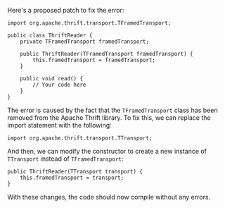 Here's a proposed patch to fix the error:
```
import org.apache.thrift.transport.TFramedTransport;

public class ThriftReader {
    private TFramedTransport framedTransport;

    public ThriftReader(TFramedTransport framedTransport) {
        this.framedTransport = framedTransport;
    }

    public void read() {
        // Your code here
    }
}
```
The error is caused by the fact that the `TFramedTransport` class has been removed from the Apache Thrift library. To fix this, we can replace the import statement with the following:
```
import org.apache.thrift.transport.TTransport;
```
And then, we can modify the constructor to create a new instance of `TTransport` instead of `TFramedTransport`:
```
public ThriftReader(TTransport transport) {
    this.framedTransport = transport;
}
```
With these changes, the code should now compile without any errors.